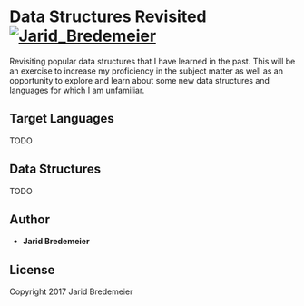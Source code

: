 # Data Structures Revisited [![Jarid_Bredemeier](https://img.shields.io/badge/status-in%20development-blue.svg?style=flat-plastic)]()

Revisiting popular data structures that I have learned in the past. This will be an exercise to increase my proficiency in the subject matter as well as an opportunity to explore and learn about some new data structures and languages for which I am unfamiliar.

## Target Languages
TODO

## Data Structures
TODO

## Author
* **Jarid Bredemeier**

## License
Copyright 2017 Jarid Bredemeier
